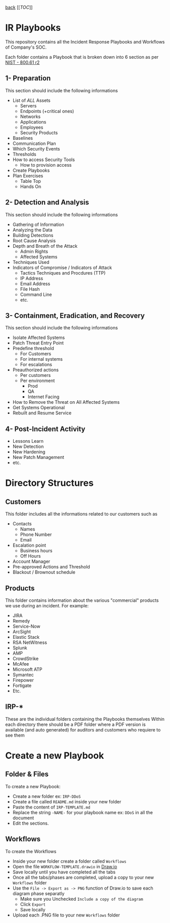 [back](../README.md)
[[_TOC_]]

# IR Playbooks
This repository contains all the Incident Response Playbooks and Workflows of Company's SOC.

Each folder contains a Playbook that is broken down into 6 section as per [NIST - 800.61 r2](https://nvlpubs.nist.gov/nistpubs/SpecialPublications/NIST.SP.800-61r2.pdf)

## 1- Preparation
This section should include the following informations
- List of _ALL_ Assets
  - Servers
  - Endpoints (+critical ones)
  - Networks
  - Applications
  - Employees
  - Security Products
- Baselines
- Communication Plan
- Which Security Events
- Thresholds
- How to access Security Tools
  - How to provision access
- Create Playbooks
- Plan Exercises
  - Table Top
  - Hands On

## 2- Detection and Analysis
This section should include the following informations
- Gathering of Information
- Analyzing the Data
- Building Detections
- Root Cause Analysis
- Depth and Breath of the Attack
  - Admin Rights
  - Affected Systems
- Techniques Used
- Indicators of Compromise / Indicators of Attack
  - Tactics Techniques and Procdures (TTP)
  - IP Address
  - Email Address
  - File Hash
  - Command Line
  - etc.
  
## 3- Containment, Eradication, and Recovery
This section should include the following informations
- Isolate Affected Systems
- Patch Threat Entry Point
- Predefine threshold
  - For Customers
  - For internal systems
  - For escalations
- Preauthorized actions
  - Per customers
  - Per environment
    - Prod
    - QA
    - Internet Facing
- How to Remove the Threat on All Affected Systems
- Get Systems Operational
- Rebuilt and Resume Service

## 4- Post-Incident Activity
- Lessons Learn
- New Detection
- New Hardening
- New Patch Management
- etc.
 
# Directory Structures
## Customers
This folder includes all the informations related to our customers such as

- Contacts
  - Names
  - Phone Number
  - Email
- Escalation point
  - Business hours
  - Off Hours
- Account Manager
- Pre-approved Actions and Threshold
- Blackout / Brownout schedule

## Products
This folder contains information about the various "commercial" products we use during an incident.
For example:
- JIRA
- Remedy 
- Service-Now
- ArcSight
- Elastic Stack
- RSA NetWitness
- Splunk
- AMP
- CrowdStrike
- McAfee
- Microsoft ATP
- Symantec
- Firepower
- Fortigate
- Etc.

## IRP-*
These are the individual folders containing the Playbooks themselves
Within each directory there should be a PDF folder where a PDF version is available (and auto generated) for auditors and customers who requiere to see them

# Create a new Playbook

## Folder & Files
To create a new Playbook:  
- Create a new folder ex: `IRP-DDoS`
- Create a file called `README.md` inside your new folder
- Paste the content of `IRP-TEMPLATE.md`
- Replace the string `-NAME-` for your playbook name ex: `DDoS` in all the document
- Edit the sections.

## Workflows
To create the Workflows
- Inside your new folder create a folder called `Workflows`
- Open the file `WORKFLOW-TEMPLATE.drawio` in [Draw.io](https://app.diagrams.net)
- Save locally until you have completed all the tabs
- Once all the tabs/phases are completed, upload a copy to your new `Workflows` folder
- Use the `File -> Export as -> PNG` function of Draw.io to save each diagram phase separatly 
    - Make sure you Unchecked `Include a copy of the diagram`
    - Click `Export`
    - Save locally
- Upload each .PNG file to your new `Workflows` folder

